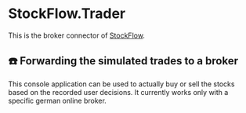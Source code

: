 # StockFlow.Trader #
This is the broker connector of [StockFlow](/../../).

## :telephone: Forwarding the simulated trades to a broker ##

This console application can be used to actually buy or sell the stocks based on the recorded user decisions. It currently works only with a specific german online broker.
